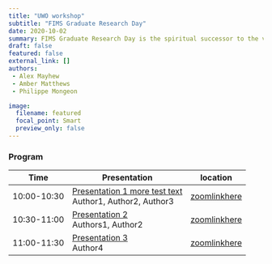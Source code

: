 ```yaml
---
title: "UWO workshop"
subtitle: "FIMS Graduate Research Day"
date: 2020-10-02
summary: FIMS Graduate Research Day is the spiritual successor to the venerable FIMULAW conference. This event is being hosted by CAIS and will use the Zoom platform. Friendly reminder, this event is free of charge and you are welcome to invite attendees to any or all portions of the event.  
draft: false
featured: false
external_link: []
authors:
 - Alex Mayhew
 - Amber Matthews
 - Philippe Mongeon

image:
  filename: featured
  focal_point: Smart
  preview_only: false
---
```


### Program

| Time        	| Presentation                                	| location                           	|
|-------------	|---------------------------------------------	|------------------------------------	|
| 10:00-10:30 	| [Presentation 1 more test text](../../talk/example)<br> Author1, Author2, Author3 	| [zoomlinkhere](zoomwillbehere.com) 	|
| 10:30-11:00 	| [Presentation 2](../../talk/aaaaa)<br> Authors1, Author2        	| [zoomlinkhere](zoomwillbehere.com) 	|
| 11:00-11:30 	| [Presentation 3](../../talk/example2)<br> Author4                  	| [zoomlinkhere](zoomwillbehere.com) 	|
